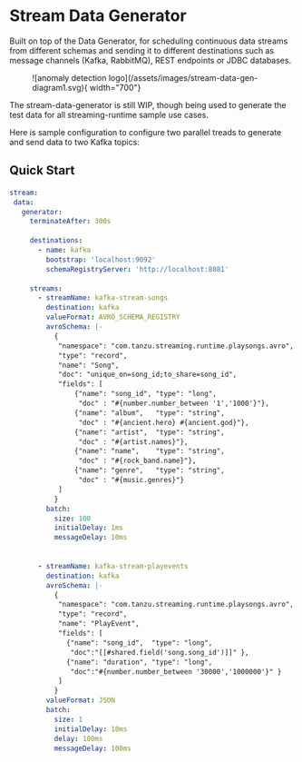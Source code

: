 # Stream Data Generator

Built on top of the Data Generator, for scheduling continuous data streams from different schemas and sending it to different destinations such as message channels (Kafka, RabbitMQ), REST endpoints or JDBC databases. 

<figure markdown>
  ![anomaly detection logo](/assets/images/stream-data-gen-diagram1.svg){ width="700"} 
</figure>

The stream-data-generator  is still WIP, though being used to generate the test data for all streaming-runtime sample use cases.

Here is sample configuration to configure two parallel treads to generate and send data to two Kafka topics: 

## Quick Start

```yaml title="user.yaml"
stream:
 data:
   generator:
     terminateAfter: 300s

     destinations:
       - name: kafka        
         bootstrap: 'localhost:9092'
         schemaRegistryServer: 'http://localhost:8081'

     streams:
       - streamName: kafka-stream-songs
         destination: kafka
         valueFormat: AVRO_SCHEMA_REGISTRY
         avroSchema: |-
           {
            "namespace": "com.tanzu.streaming.runtime.playsongs.avro",
            "type": "record",
            "name": "Song",
            "doc": "unique_on=song_id;to_share=song_id",
            "fields": [
                {"name": "song_id", "type": "long",   
                 "doc" : "#{number.number_between '1','1000'}"},
                {"name": "album",   "type": "string", 
                 "doc" : "#{ancient.hero} #{ancient.god}"},
                {"name": "artist",  "type": "string", 
                 "doc" : "#{artist.names}"},
                {"name": "name",    "type": "string", 
                 "doc" : "#{rock_band.name}"},
                {"name": "genre",   "type": "string", 
                 "doc" : "#{music.genres}"}
            ]
           }
         batch:
           size: 100
           initialDelay: 1ms
           messageDelay: 10ms


       - streamName: kafka-stream-playevents
         destination: kafka
         avroSchema: |-
           {
            "namespace": "com.tanzu.streaming.runtime.playsongs.avro",
            "type": "record",
            "name": "PlayEvent",
            "fields": [
              {"name": "song_id",  "type": "long", 
               "doc":"[[#shared.field('song.song_id')]]" },
              {"name": "duration", "type": "long", 
               "doc":"#{number.number_between '30000','1000000'}" }
            ]
           }
         valueFormat: JSON
         batch:
           size: 1
           initialDelay: 10ms
           delay: 100ms
           messageDelay: 100ms
```
